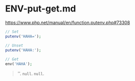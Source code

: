 # ENV-put-get.md

https://www.php.net/manual/en/function.putenv.php#73308

```php
// Set
putenv('HAHA=');

// Unset 
putenv('HAHA:');
        
// Get
env('HAHA');
```
> ''.
> `null`.
> `null`.

